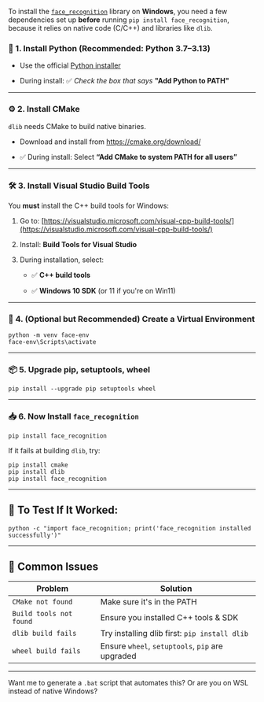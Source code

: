 To install the [`face_recognition`](https://github.com/ageitgey/face_recognition) library on **Windows**, you need a few dependencies set up **before** running `pip install face_recognition`, because it relies on native code (C/C++) and libraries like `dlib`.

### **🧰 1\. Install Python (Recommended: Python 3.7–3.13)**

* Use the official [Python installer](https://www.python.org/downloads/windows/)

* During install: ✅ *Check the box that says* **"Add Python to PATH"**

---

### **⚙️ 2\. Install CMake**

`dlib` needs CMake to build native binaries.

* Download and install from https://cmake.org/download/

* ✅ During install: Select **“Add CMake to system PATH for all users”**

---

### **🛠️ 3\. Install Visual Studio Build Tools**

You **must** install the C++ build tools for Windows:

1. Go to: [https://visualstudio.microsoft.com/visual-cpp-build-tools/](https://visualstudio.microsoft.com/visual-cpp-build-tools/)

2. Install: **Build Tools for Visual Studio**

3. During installation, select:

   * ✅ **C++ build tools**

   * ✅ **Windows 10 SDK** (or 11 if you're on Win11)

---

### **🧪 4\. (Optional but Recommended) Create a Virtual Environment**

`python -m venv face-env`  
`face-env\Scripts\activate`

---

### **📦 5\. Upgrade pip, setuptools, wheel**

`pip install --upgrade pip setuptools wheel`

---

### **📥 6\. Now Install `face_recognition`**

`pip install face_recognition`

If it fails at building `dlib`, try:

`pip install cmake`  
`pip install dlib`  
`pip install face_recognition`

---

## **🧪 To Test If It Worked:**

`python -c "import face_recognition; print('face_recognition installed successfully')"`

---

## **🛑 Common Issues**

| Problem | Solution |
| ----- | ----- |
| `CMake not found` | Make sure it's in the PATH |
| `Build tools not found` | Ensure you installed C++ tools & SDK |
| `dlib build fails` | Try installing dlib first: `pip install dlib` |
| `wheel build fails` | Ensure `wheel`, `setuptools`, `pip` are upgraded |

---

Want me to generate a `.bat` script that automates this? Or are you on WSL instead of native Windows?

